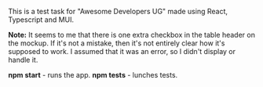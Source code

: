 This is a test task for "Awesome Developers UG" made using React, Typescript and MUI.

**Note:** It seems to me that there is one extra checkbox in the table header on the mockup. If it's not a mistake, then it's not entirely clear how it's supposed to work. I assumed that it was an error, so I didn't display or handle it.


**npm start** - runs the app.
**npm tests** - lunches tests.
